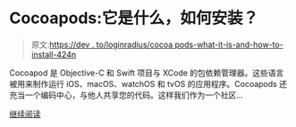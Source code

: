 # Cocoapods:它是什么，如何安装？

> 原文:[https://dev . to/loginradius/cocoa pods-what-it-is-and-how-to-install-424n](https://dev.to/loginradius/cocoapods-what-it-is-and-how-to-install-424n)

Cocoapod 是 Objective-C 和 Swift 项目与 XCode 的包依赖管理器。这些语言被用来制作运行 iOS、macOS、watchOS 和 tvOS 的应用程序。Cocoapods 还充当一个编码中心，与他人共享您的代码。这样我们作为一个社区…

[继续阅读](https://www.loginradius.com/engineering/blog/what-is-cocoapods-and-installation/)
